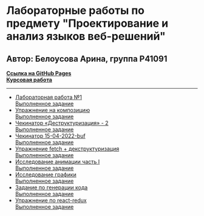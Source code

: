 # Лабораторные работы по предмету "Проектирование и анализ языков веб-решений"
## Автор: Белоусова Арина, группа P41091

**[Ссылка на GitHub Pages](https://brinale.github.io/LanguageAnalysisLabs/)**  
**[Курсовая работа](https://niuitmo-my.sharepoint.com/:w:/g/personal/337213_niuitmo_ru/EXuaw_S_U2lPtd-zFatGGxkBYW2wL7RN_2xnVjlNdvrSDw?e=hv3x06)**

---

* [Лабораторная работа №1](https://kodaktor.ru/g/xsl_intro)   
    [Выполненное задание](https://brinale.github.io/LanguageAnalysisLabs/task-xsl.html)
* [Упражнение на композицию](https://node-server.online/m/mod/forum/view.php?id=823)  
    [Выполненное задание](https://kodaktor.ru/eea19bc)
* [Чекинатор «Деструктуризация» - 2](https://kodaktor.ru/g/destr)   
    [Выполненное задание](https://kodaktor.ru/ac7e692)
* [Чекинатор 15-04-2022-buf](https://kodaktor.ru/types16112021)   
    [Выполненное задание](https://kodaktor.ru/1045aaf)
* [Упражнение fetch + декструктуризация](https://node-server.online/m/mod/forum/view.php?id=884)   
    [Выполненное задание](https://kodaktor.ru/82948a7)
* [Исследование анимации часть I](https://node-server.online/m/mod/forum/view.php?id=894)   
    [Выполненное задание](https://kodaktor.ru/290773e)
* [Исследование графики](https://node-server.online/m/mod/forum/view.php?id=897)  
    [Выполненное задание](https://kodaktor.ru/61d170e)
* [Задание по генерации кода](https://node-server.online/m/mod/forum/view.php?id=763)   
    [Выполненное задание](https://kodaktor.ru/f5d1e72)
* [Упражнение по react-redux](https://node-server.online/m/mod/forum/view.php?id=953)  
    [Выполненное задание](https://kodaktor.ru/ef42ada)
